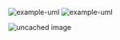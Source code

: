![example-uml](//www.plantuml.com/plantuml/png/SoWkIImgAStDuL8ioKZDJLL8oabCpjRDpijCpoZXSifFKj2rKt3CoKnELR1Io4ZDoSddSaZDIm5g0000)
![example-uml](http://www.plantuml.com/plantuml/proxy?cache=no&src=https://raw.githubusercontent.com/jonashackt/plantuml-markdown/master/example-uml.iuml)




![uncached image](http://www.plantuml.com/plantuml/proxy?cache=no&src=https://raw.githubusercontent.com/Vivekyadavgithub/PlantUml-tut/master/test.iuml)